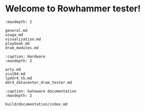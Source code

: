 # Welcome to Rowhammer tester!

```{toctree}
:maxdepth: 2

general.md
usage.md
visualization.md
playbook.md
dram_modules.md
```
```{toctree}
:caption: Hardware
:maxdepth: 2

arty.md
zcu104.md
lpddr4_tb.md
ddr4_datacenter_dram_tester.md
```

```{toctree}
:caption: Gateware documentation
:maxdepth: 2

build/documentation/index.md
```
